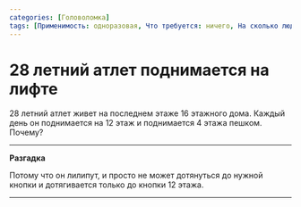 ```yaml
---
categories: [Головоломка]
tags: [Применимость: одноразовая, Что требуется: ничего, На сколько людей рассчитано: от 1, Подвижность: нет]
---
```


# 28 летний атлет поднимается на лифте

28 летний атлет живет на последнем этаже 16 этажного дома. Каждый день он поднимается на 12 этаж и поднимается 4 этажа пешком. Почему?

---

**Разгадка** <!-- !details -->

Потому что он лилипут, и просто не может дотянуться до нужной кнопки и дотягивается только до кнопки 12 этажа.

---
